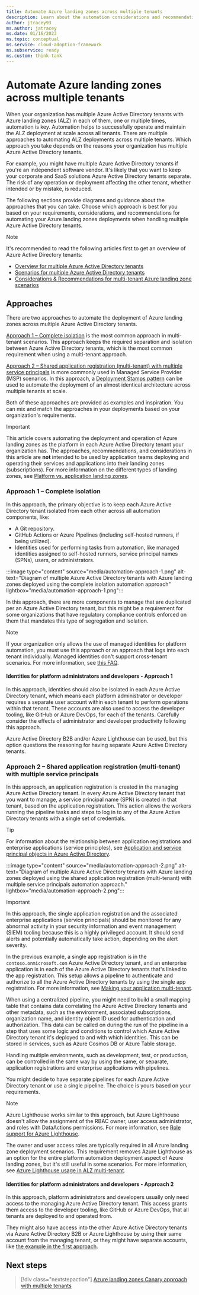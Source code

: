 ```yaml
---
title: Automate Azure landing zones across multiple tenants
description: Learn about the automation considerations and recommendations when handling multiple Azure Active Directory tenants alongside Azure landing zones.
author: jtracey93
ms.author: jatracey
ms.date: 01/16/2023
ms.topic: conceptual
ms.service: cloud-adoption-framework
ms.subservice: ready
ms.custom: think-tank
---
```


# Automate Azure landing zones across multiple tenants

When your organization has multiple Azure Active Directory tenants with Azure landing zones (ALZ) in each of them, one or multiple times, automation is key. Automation helps to successfully operate and maintain the ALZ deployment at scale across all tenants. There are multiple approaches to automating ALZ deployments across multiple tenants. Which approach you take depends on the reasons your organization has multiple Azure Active Directory tenants.

For example, you might have multiple Azure Active Directory tenants if you're an independent software vendor. It's likely that you want to keep your corporate and SaaS solutions Azure Active Directory tenants separate. The risk of any operation or deployment affecting the other tenant, whether intended or by mistake, is reduced.

The following sections provide diagrams and guidance about the approaches that you can take. Choose which approach is best for you based on your requirements, considerations, and recommendations for automating your Azure landing zones deployments when handling multiple Azure Active Directory tenants.

>[!NOTE]
> It's recommended to read the following articles first to get an overview of Azure Active Directory tenants:
>
> - [Overview for multiple Azure Active Directory tenants](overview.md)
> - [Scenarios for multiple Azure Active Directory tenants](scenarios.md)
> - [Considerations & Recommendations for multi-tenant Azure landing zone scenarios](considerations-recommendations.md)

## Approaches

There are two approaches to automate the deployment of Azure landing zones across multiple Azure Active Directory tenants.

[Approach 1 – Complete isolation](#approach-1--complete-isolation) is the most common approach in multi-tenant scenarios. This approach keeps the required separation and isolation between Azure Active Directory tenants, which is the most common requirement when using a multi-tenant approach.

[Approach 2 – Shared application registration (multi-tenant) with multiple service principals](#approach-2--shared-application-registration-multi-tenant-with-multiple-service-principals) is more commonly used in Managed Service Provider (MSP) scenarios. In this approach, a [Deployment Stamps pattern](/azure/architecture/patterns/deployment-stamp) can be used to automate the deployment of an almost identical architecture across multiple tenants at scale.

Both of these approaches are provided as examples and inspiration. You can mix and match the approaches in your deployments based on your organization's requirements.

>[!IMPORTANT]
> This article covers automating the deployment and operation of Azure landing zones as the platform in each Azure Active Directory tenant your organization has. The approaches, recommendations, and considerations in this article are **not** intended to be used by application teams deploying and operating their services and applications into their landing zones (subscriptions). For more information on the different types of landing zones, see [Platform vs. application landing zones](/azure/cloud-adoption-framework/ready/landing-zone/#platform-vs-application-landing-zones).

### Approach 1 – Complete isolation

In this approach, the primary objective is to keep each Azure Active Directory tenant isolated from each other across all automation components, like:

- A Git repository.
- GitHub Actions or Azure Pipelines (including self-hosted runners, if being utilized).
- Identities used for performing tasks from automation, like managed identities assigned to self-hosted runners, service principal names (SPNs), users, or administrators.

:::image type="content" source="media/automation-approach-1.png" alt-text="Diagram of multiple Azure Active Directory tenants with Azure landing zones deployed using the complete isolation automation approach" lightbox="media/automation-approach-1.png":::

In this approach, there are more components to manage that are duplicated per an Azure Active Directory tenant, but this might be a requirement for some organizations that have regulatory compliance controls enforced on them that mandates this type of segregation and isolation.

>[!NOTE]
> If your organization only allows the use of managed identities for platform automation, you must use this approach or an approach that logs into each tenant individually. Managed identities don't support cross-tenant scenarios. For more information, see [this FAQ](/azure/active-directory/managed-identities-azure-resources/managed-identities-faq#can-i-use-a-managed-identity-to-access-a-resource-in-a-different-directorytenant).

#### Identities for platform administrators and developers - Approach 1

In this approach, identities should also be isolated in each Azure Active Directory tenant, which means each platform administrator or developer requires a separate user account within each tenant to perform operations within that tenant. These accounts are also used to access the developer tooling, like GitHub or Azure DevOps, for each of the tenants. Carefully consider the effects of administrator and developer productivity following this approach.

Azure Active Directory B2B and/or Azure Lighthouse can be used, but this option questions the reasoning for having separate Azure Active Directory tenants.

### Approach 2 – Shared application registration (multi-tenant) with multiple service principals

In this approach, an application registration is created in the managing Azure Active Directory tenant. In every Azure Active Directory tenant that you want to manage, a service principal name (SPN) is created in that tenant, based on the application registration. This action allows the workers running the pipeline tasks and steps to log in to any of the Azure Active Directory tenants with a single set of credentials.

>[!TIP]
> For information about the relationship between application registrations and enterprise applications (service principles), see [Application and service principal objects in Azure Active Directory](/azure/active-directory/develop/app-objects-and-service-principals).

:::image type="content" source="media/automation-approach-2.png" alt-text="Diagram of multiple Azure Active Directory tenants with Azure landing zones deployed using the shared application registration (multi-tenant) with multiple service principals automation approach." lightbox="media/automation-approach-2.png":::

>[!IMPORTANT]
> In this approach, the single application registration and the associated enterprise applications (service principals) should be monitored for any abnormal activity in your security information and event management (SIEM) tooling because this is a highly privileged account. It should send alerts and potentially automatically take action, depending on the alert severity.

In the previous example, a single app registration is in the `contoso.onmicrosoft.com` Azure Active Directory tenant, and an enterprise application is in each of the Azure Active Directory tenants that's linked to the app registration. This setup allows a pipeline to authenticate and authorize to all the Azure Active Directory tenants by using the single app registration. For more information, see [Making your application multi-tenant](/azure/active-directory/develop/howto-convert-app-to-be-multi-tenant).

When using a centralized pipeline, you might need to build a small mapping table that contains data correlating the Azure Active Directory tenants and other metadata, such as the environment, associated subscriptions, organization name, and identity object ID used for authentication and authorization. This data can be called on during the run of the pipeline in a step that uses some logic and conditions to control which Azure Active Directory tenant it's deployed to and with which identities. This can be stored in services, such as Azure Cosmos DB or Azure Table storage.

Handling multiple environments, such as development, test, or production, can be controlled in the same way by using the same, or separate, application registrations and enterprise applications with pipelines.

You might decide to have separate pipelines for each Azure Active Directory tenant or use a single pipeline. The choice is yours based on your requirements.

>[!NOTE]
> Azure Lighthouse works similar to this approach, but Azure Lighthouse doesn't allow the assignment of the RBAC owner, user access administrator, and roles with DataActions permissions. For more information, see [Role support for Azure Lighthouse](/azure/lighthouse/concepts/tenants-users-roles#role-support-for-azure-lighthouse).
>
> The owner and user access roles are typically required in all Azure landing zone deployment scenarios. This requirement removes Azure Lighthouse as an option for the entire platform automation deployment aspect of Azure landing zones, but it's still useful in some scenarios. For more information, see [Azure Lighthouse usage in ALZ multi-tenant](lighthouse.md).

#### Identities for platform administrators and developers - Approach 2

In this approach, platform administrators and developers usually only need access to the managing Azure Active Directory tenant. This access grants them access to the developer tooling, like GitHub or Azure DevOps, that all tenants are deployed to and operated from.

They might also have access into the other Azure Active Directory tenants via Azure Active Directory B2B or Azure Lighthouse by using their same account from the managing tenant, or they might have separate accounts, like [the example in the first approach](#approach-1--complete-isolation).

## Next steps

> [!div class="nextstepaction"]
> [Azure landing zones Canary approach with multiple tenants](canary.md)
